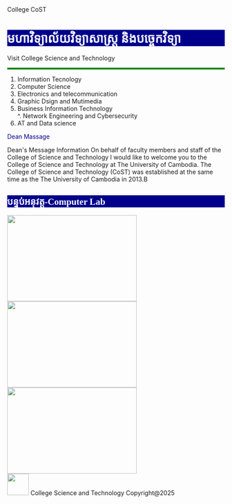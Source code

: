 <!DOCTYPE html>
<html>
<tittle> College CoST </tittle>
<head>
<link rel="icon" type="image/x-icon" href="images/icon.jpg">
</head
<body style = "background-color:lightgray;"> <!background-->
<h1 style="background-color:darkblue; color:white; border=2px solid green;font-family:DaunPenh;font-size 200%; text align center;"> មហាវិទ្យាល័យវិទ្យាសាស្ត្រ​ និង​បច្ចេកវិទ្យា
</h1>
<a "https://cost.uc.edu.kh"> Visit College Science and Technology</a>
<p style="color:darkblue; border:2px solid green;">

1. Information Tecnology<br>
2. Computer Science<br>
3. Electronics and telecommunication<br>
4. Graphic Dsign and Mutimedia<br>
5. Business Information Technology<br>
^. Network Engineering and Cybersecurity<br>
7. AT and Data science </p>
<p style="color:darkblue">
Dean Massage

Dean's Message Information On behalf of faculty members and staff of the College of Science and Technology I would like to welcome you to the College of Science and Technology at The University of Cambodia.
The College of Science and Technology (CoST) was established at the same time as the The University of Cambodia in 2013.B </p>
<h2 style="background-color:darkblue; color: white;border2px solid green;font-family:DaunPenh;font-size 250%; text align center;">បន្ទប់អនុវត្ត-Computer Lab</h2>
<img src="Image/lab1.jpg" width="300" height="200">
<img src="Image/lab2.jpg" width="300" height="200">
<img src="Image/lab4.jpg" width="300" height="200">

</body>
<footer>
<img src="images/icon.jpg" width="50" height="50">
College Science and Technology Copyright@2025 
</footer>
</html>

